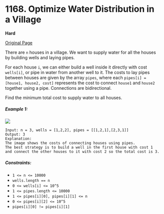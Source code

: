 # 1168. Optimize Water Distribution in a Village

**Hard**

[Original Page](https://leetcode.com/problems/optimize-water-distribution-in-a-village/)

There are `n` houses in a village. We want to supply water for all the houses by building wells and laying pipes.

For each house `i`, we can either build a well inside it directly with cost `wells[i]`, or pipe in water from another well to it. The costs to lay pipes between houses are given by the array `pipes`, where each `pipes[i] = [house1, house2, cost]` represents the cost to connect `house1` and `house2` together using a pipe. Connections are bidirectional.

Find the minimum total cost to supply water to all houses.

##### Example 1:
![](https://assets.leetcode.com/uploads/2019/05/22/1359_ex1.png)
```
Input: n = 3, wells = [1,2,2], pipes = [[1,2,1],[2,3,1]]
Output: 3
Explanation: 
The image shows the costs of connecting houses using pipes.
The best strategy is to build a well in the first house with cost 1 and connect the other houses to it with cost 2 so the total cost is 3.
```

##### Constraints:
- `1 <= n <= 10000`
- `wells.length == n`
- `0 <= wells[i] <= 10^5`
- `1 <= pipes.length <= 10000`
- `1 <= pipes[i][0], pipes[i][1] <= n`
- `0 <= pipes[i][2] <= 10^5`
- `pipes[i][0] != pipes[i][1]`
